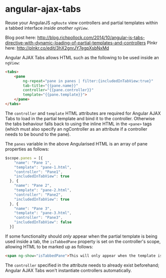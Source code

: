 angular-ajax-tabs
=================

Reuse your AngularJS `ngRoute` view controllers and partial templates within a tabbed interface *inside another `ngView`*.

Blog post here: http://blog.richpollock.com/2014/10/angular-js-tabs-directive-with-dynamic-loading-of-partial-templates-and-controllers
Plnkr here: http://plnkr.co/edit/3hX2gnrJY7egpXsbNxMd

Angular AJAX Tabs allows HTML such as the following to be used inside an `ngView`:

```HTML
<tabs>
	<pane 
		ng-repeat="pane in panes | filter:{includedInTabView:true}" 
		tab-title="{{pane.name}}" 
		controller="{{pane.controller}}" 
		template="{{pane.template}}">
	</pane>
</tabs>
```

The `controller` and `template` HTML attributes are required for Angular AJAX Tabs to load in the partial template and bind it to the controller. Otherwise the tabs behaviour falls back to using the inline HTML in the `<pane>` tags (which must also specify an ngController as an attribute if a controller needs to be bound to the pane).

The `panes` variable in the above Angularised HTML is an array of pane properties as follows:

```JavaScript
$scope.panes = [{
    "name": "Pane 1",
    "template": "pane-1.html",
    "controller": "Pane1",
    "includedInTabView": true
  }, {
    "name": "Pane 2",
    "template": "pane-2.html",
    "controller": "Pane2",
    "includedInTabView": true
  }, {
    "name": "Pane 3",
    "template": "pane-3.html",
    "controller": "Pane3",
    "includedInTabView": false
  }]
```

If some functionality should *only* appear when the partial template is being used inside a tab, the `isTabbedPane` property is set on the controller's scope, allowing HTML to be marked up as follows:

```HTML
<span ng-show="isTabbedPane">This will only appear when the template is inside a tab!</span>
```

The `controller` specified in the attribute needs to already exist beforehand; Angular AJAX Tabs won't instantiate controllers automatically.
